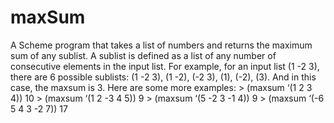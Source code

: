 # maxSum
A Scheme program that takes a list of numbers and returns the maximum sum of any sublist. A sublist is defined as a list of any number of consecutive elements in the input list. For example, for an input list (1 -2 3), there are 6 possible sublists: (1 -2 3), (1 -2), (-2 3), (1), (-2), (3). And in this case, the maxsum is 3. Here are some more examples:
     > (maxsum ‘(1 2 3 4))
     10
     > (maxsum ‘(1 2 -3 4 5))
     9
     > (maxsum ‘(5 -2 3 -1 4))
     9
     > (maxsum ‘(-6 5 4 3 -2 7))
     17
